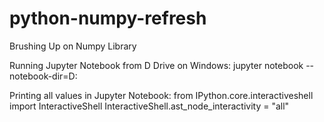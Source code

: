 # python-numpy-refresh
Brushing Up on Numpy Library

Running Jupyter Notebook from D Drive on Windows: 
jupyter notebook --notebook-dir=D:

Printing all values in Jupyter Notebook:
from IPython.core.interactiveshell import InteractiveShell
InteractiveShell.ast_node_interactivity = "all"